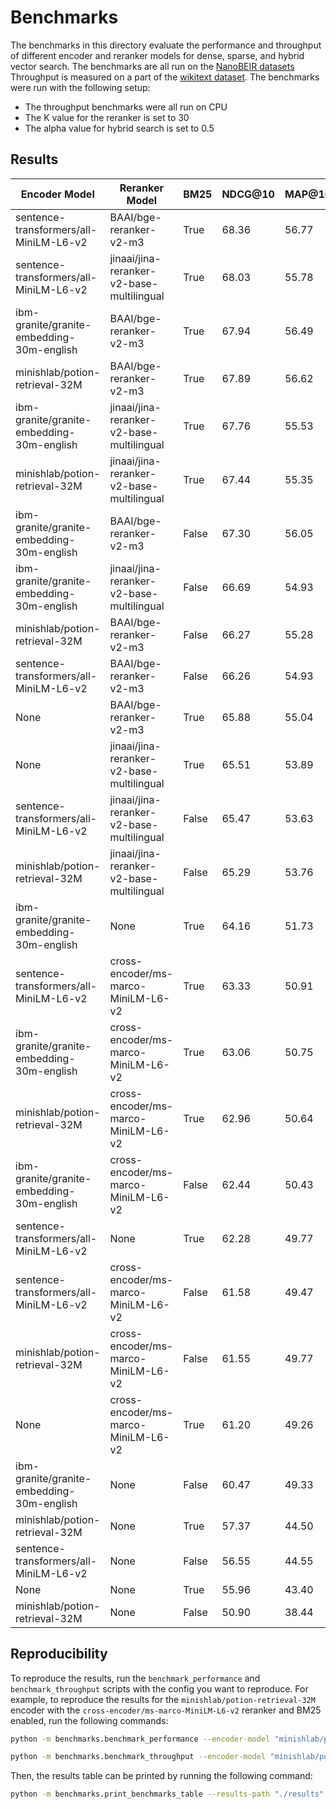 # Benchmarks

The benchmarks in this directory evaluate the performance and throughput of different encoder and reranker models for dense,  sparse, and hybrid vector search. The benchmarks are all run on the [NanoBEIR datasets](https://huggingface.co/collections/zeta-alpha-ai/nanobeir-66e1a0af21dfd93e620cd9f6b1b3b3b3) Throughput is measured on a part of the [wikitext dataset](https://huggingface.co/datasets/Salesforce/wikitext). The benchmarks were run with the following setup:
- The throughput benchmarks were all run on CPU
- The K value for the reranker is set to 30
- The alpha value for hybrid search is set to 0.5

## Results

| Encoder Model | Reranker Model | BM25 | NDCG@10 | MAP@10 | Recall@10 | Precision@10 |
| --- | --- | --- | --- | --- | --- | --- |
| sentence-transformers/all-MiniLM-L6-v2 | BAAI/bge-reranker-v2-m3 | True | 68.36 | 56.77 | 68.31 | 20.69 |
| sentence-transformers/all-MiniLM-L6-v2 | jinaai/jina-reranker-v2-base-multilingual | True | 68.03 | 55.78 | 68.77 | 21.03 |
| ibm-granite/granite-embedding-30m-english | BAAI/bge-reranker-v2-m3 | True | 67.94 | 56.49 | 67.80 | 20.31 |
| minishlab/potion-retrieval-32M | BAAI/bge-reranker-v2-m3 | True | 67.89 | 56.62 | 67.32 | 20.27 |
| ibm-granite/granite-embedding-30m-english | jinaai/jina-reranker-v2-base-multilingual | True | 67.76 | 55.53 | 68.96 | 20.75 |
| minishlab/potion-retrieval-32M | jinaai/jina-reranker-v2-base-multilingual | True | 67.44 | 55.35 | 67.95 | 20.75 |
| ibm-granite/granite-embedding-30m-english | BAAI/bge-reranker-v2-m3 | False | 67.30 | 56.05 | 67.72 | 19.82 |
| ibm-granite/granite-embedding-30m-english | jinaai/jina-reranker-v2-base-multilingual | False | 66.69 | 54.93 | 67.89 | 19.99 |
| minishlab/potion-retrieval-32M | BAAI/bge-reranker-v2-m3 | False | 66.27 | 55.28 | 64.72 | 19.72 |
| sentence-transformers/all-MiniLM-L6-v2 | BAAI/bge-reranker-v2-m3 | False | 66.26 | 54.93 | 65.72 | 19.62 |
| None | BAAI/bge-reranker-v2-m3 | True | 65.88 | 55.04 | 64.09 | 19.58 |
| None | jinaai/jina-reranker-v2-base-multilingual | True | 65.51 | 53.89 | 64.54 | 19.96 |
| sentence-transformers/all-MiniLM-L6-v2 | jinaai/jina-reranker-v2-base-multilingual | False | 65.47 | 53.63 | 66.03 | 19.82 |
| minishlab/potion-retrieval-32M | jinaai/jina-reranker-v2-base-multilingual | False | 65.29 | 53.76 | 64.93 | 19.81 |
| ibm-granite/granite-embedding-30m-english | None | True | 64.16 | 51.73 | 66.89 | 20.32 |
| sentence-transformers/all-MiniLM-L6-v2 | cross-encoder/ms-marco-MiniLM-L6-v2 | True | 63.33 | 50.91 | 65.68 | 20.07 |
| ibm-granite/granite-embedding-30m-english | cross-encoder/ms-marco-MiniLM-L6-v2 | True | 63.06 | 50.75 | 65.28 | 19.90 |
| minishlab/potion-retrieval-32M | cross-encoder/ms-marco-MiniLM-L6-v2 | True | 62.96 | 50.64 | 64.93 | 19.84 |
| ibm-granite/granite-embedding-30m-english | cross-encoder/ms-marco-MiniLM-L6-v2 | False | 62.44 | 50.43 | 64.12 | 19.18 |
| sentence-transformers/all-MiniLM-L6-v2 | None | True | 62.28 | 49.77 | 65.00 | 20.01 |
| sentence-transformers/all-MiniLM-L6-v2 | cross-encoder/ms-marco-MiniLM-L6-v2 | False | 61.58 | 49.47 | 63.46 | 19.19 |
| minishlab/potion-retrieval-32M | cross-encoder/ms-marco-MiniLM-L6-v2 | False | 61.55 | 49.77 | 62.79 | 18.99 |
| None | cross-encoder/ms-marco-MiniLM-L6-v2 | True | 61.20 | 49.26 | 62.17 | 19.30 |
| ibm-granite/granite-embedding-30m-english | None | False | 60.47 | 49.33 | 63.21 | 17.63 |
| minishlab/potion-retrieval-32M | None | True | 57.37 | 44.50 | 61.21 | 19.31 |
| sentence-transformers/all-MiniLM-L6-v2 | None | False | 56.55 | 44.55 | 61.09 | 17.70 |
| None | None | True | 55.96 | 43.40 | 59.42 | 18.90 |
| minishlab/potion-retrieval-32M | None | False | 50.90 | 38.44 | 56.57 | 17.09 |

## Reproducibility

To reproduce the results, run the `benchmark_performance` and `benchmark_throughput` scripts with the config you want to reproduce. For example, to reproduce the results for the `minishlab/potion-retrieval-32M` encoder with the `cross-encoder/ms-marco-MiniLM-L6-v2` reranker and BM25 enabled, run the following commands:

```bash
python -m benchmarks.benchmark_performance --encoder-model "minishlab/potion-retrieval-32M" --bm25 --reranker-model "cross-encoder/ms-marco-MiniLM-L6-v2" --save-path "./results"
```

```bash
python -m benchmarks.benchmark_throughput --encoder-model "minishlab/potion-retrieval-32M" --bm25 --reranker-model "cross-encoder/ms-marco-MiniLM-L6-v2" --save-path "./results" --device "cpu" --max-samples 10000 --num-queries 100
```

Then, the results table can be printed by running the following command:

```bash
python -m benchmarks.print_benchmarks_table --results-path "./results"
```

